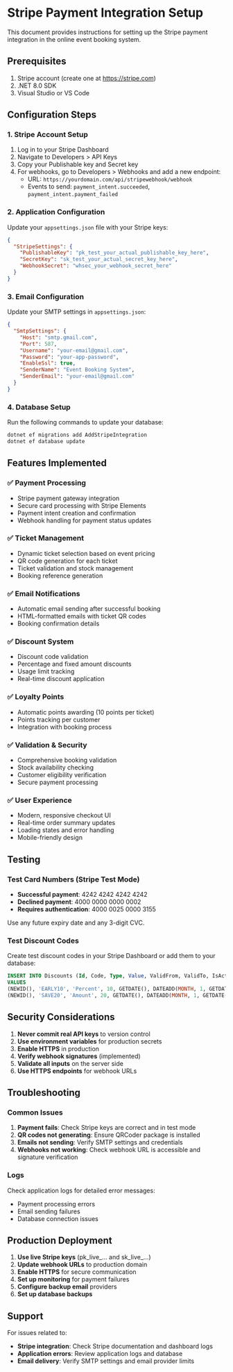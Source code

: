 # Stripe Payment Integration Setup

This document provides instructions for setting up the Stripe payment integration in the online event booking system.

## Prerequisites

1. Stripe account (create one at https://stripe.com)
2. .NET 8.0 SDK
3. Visual Studio or VS Code

## Configuration Steps

### 1. Stripe Account Setup

1. Log in to your Stripe Dashboard
2. Navigate to Developers > API Keys
3. Copy your Publishable key and Secret key
4. For webhooks, go to Developers > Webhooks and add a new endpoint:
   - URL: `https://yourdomain.com/api/stripewebhook/webhook`
   - Events to send: `payment_intent.succeeded`, `payment_intent.payment_failed`

### 2. Application Configuration

Update your `appsettings.json` file with your Stripe keys:

```json
{
  "StripeSettings": {
    "PublishableKey": "pk_test_your_actual_publishable_key_here",
    "SecretKey": "sk_test_your_actual_secret_key_here",
    "WebhookSecret": "whsec_your_webhook_secret_here"
  }
}
```

### 3. Email Configuration

Update your SMTP settings in `appsettings.json`:

```json
{
  "SmtpSettings": {
    "Host": "smtp.gmail.com",
    "Port": 587,
    "Username": "your-email@gmail.com",
    "Password": "your-app-password",
    "EnableSsl": true,
    "SenderName": "Event Booking System",
    "SenderEmail": "your-email@gmail.com"
  }
}
```

### 4. Database Setup

Run the following commands to update your database:

```bash
dotnet ef migrations add AddStripeIntegration
dotnet ef database update
```

## Features Implemented

### ✅ Payment Processing
- Stripe payment gateway integration
- Secure card processing with Stripe Elements
- Payment intent creation and confirmation
- Webhook handling for payment status updates

### ✅ Ticket Management
- Dynamic ticket selection based on event pricing
- QR code generation for each ticket
- Ticket validation and stock management
- Booking reference generation

### ✅ Email Notifications
- Automatic email sending after successful booking
- HTML-formatted emails with ticket QR codes
- Booking confirmation details

### ✅ Discount System
- Discount code validation
- Percentage and fixed amount discounts
- Usage limit tracking
- Real-time discount application

### ✅ Loyalty Points
- Automatic points awarding (10 points per ticket)
- Points tracking per customer
- Integration with booking process

### ✅ Validation & Security
- Comprehensive booking validation
- Stock availability checking
- Customer eligibility verification
- Secure payment processing

### ✅ User Experience
- Modern, responsive checkout UI
- Real-time order summary updates
- Loading states and error handling
- Mobile-friendly design

## Testing

### Test Card Numbers (Stripe Test Mode)

- **Successful payment**: 4242 4242 4242 4242
- **Declined payment**: 4000 0000 0000 0002
- **Requires authentication**: 4000 0025 0000 3155

Use any future expiry date and any 3-digit CVC.

### Test Discount Codes

Create test discount codes in your Stripe Dashboard or add them to your database:

```sql
INSERT INTO Discounts (Id, Code, Type, Value, ValidFrom, ValidTo, IsActive, UsageLimit, UsedCount, CreatedAt)
VALUES 
(NEWID(), 'EARLY10', 'Percent', 10, GETDATE(), DATEADD(MONTH, 1, GETDATE()), 1, 100, 0, GETDATE()),
(NEWID(), 'SAVE20', 'Amount', 20, GETDATE(), DATEADD(MONTH, 1, GETDATE()), 1, 50, 0, GETDATE());
```

## Security Considerations

1. **Never commit real API keys** to version control
2. **Use environment variables** for production secrets
3. **Enable HTTPS** in production
4. **Verify webhook signatures** (implemented)
5. **Validate all inputs** on the server side
6. **Use HTTPS endpoints** for webhook URLs

## Troubleshooting

### Common Issues

1. **Payment fails**: Check Stripe keys are correct and in test mode
2. **QR codes not generating**: Ensure QRCoder package is installed
3. **Emails not sending**: Verify SMTP settings and credentials
4. **Webhooks not working**: Check webhook URL is accessible and signature verification

### Logs

Check application logs for detailed error messages:
- Payment processing errors
- Email sending failures
- Database connection issues

## Production Deployment

1. **Use live Stripe keys** (pk_live_... and sk_live_...)
2. **Update webhook URLs** to production domain
3. **Enable HTTPS** for secure communication
4. **Set up monitoring** for payment failures
5. **Configure backup email** providers
6. **Set up database backups**

## Support

For issues related to:
- **Stripe integration**: Check Stripe documentation and dashboard logs
- **Application errors**: Review application logs and database
- **Email delivery**: Verify SMTP settings and email provider limits
